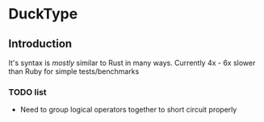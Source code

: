 # DuckType

## Introduction

It's syntax is _mostly_ similar to Rust in many ways. Currently 4x - 6x slower than Ruby for simple tests/benchmarks

### TODO list

- Need to group logical operators together to short circuit properly
